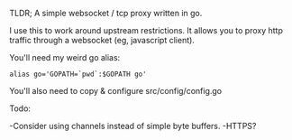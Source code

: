 TLDR; A simple websocket / tcp proxy written in go.

I use this to work around upstream restrictions.  It allows you to proxy http traffic through a websocket (eg, javascript client).

You'll need my weird go alias:

```
alias go='GOPATH=`pwd`:$GOPATH go'
```

You'll also need to copy & configure src/config/config.go


Todo:

-Consider using channels instead of simple byte buffers.
-HTTPS?
